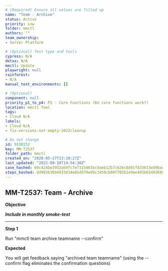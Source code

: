 ```yaml
---
# (Required) Ensure all values are filled up
name: "Team - Archive"
status: Active
priority: Low
folder: mmctl
authors: ""
team_ownership: 
- Server Platform

# (Optional) Test type and tools
cypress: N/A
detox: N/A
mmctl: Update
playwright: null
rainforest: 
- N/A
manual_test_environments: []

# (Optional)
component: null
priority_p1_to_p4: P2 - Core Functions (Do core functions work?)
location: mmctl Tool
tags: 
- Cloud N/A
labels: 
- Cloud-N/A
- fix-versions-not-empty-2022cleanup

# Do not change
id: 5530152
key: MM-T2537
folder_path: mmctl
created_on: "2020-05-27T13:10:27Z"
last_updated: "2022-09-10T14:54:30Z"
case_hashed: 69c424be3952ab9fc7e7315463bc9aeb12b7c626c8491f833633e89baecbe576b89b65e57fad51e824681dacae3d9526
steps_hashed: dd983636b6933d34e01d570ed9c3459cb00f785b1e9ee405b654836904ecedaad1ce8efb7fc4d8283825dfa8ec9fdd38
---
```


## MM-T2537: Team - Archive

**Objective**

_**Include in monthly smoke-test**_

---

**Step 1**

Run "mmctl team archive teamname --confirm"

**Expected**

You will get feedback saying "archived team teamname" (using the --confirm flag eliminates the confirmation questions)
